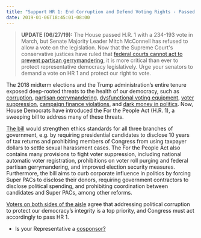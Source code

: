 ```yaml
---
title: "Support HR 1: End Corruption and Defend Voting Rights - Passed House, Needs Senate Vote"
date: 2019-01-06T18:45:01-08:00
---
```

>**UPDATE (06/27/19):** The House passed H.R. 1 with a 234-193 vote in March, but Senate Majority Leader Mitch McConnell has refused to allow a vote on the legislation. Now that the Supreme Court's conservative justices have ruled that [federal courts cannot act to prevent partisan gerrymandering](https://www.latimes.com/politics/la-na-pol-supreme-court-partisan-gerrymandering-republicans-20190627-story.html), it is more critical than ever to protect representative democracy legislatively. Urge your senators to demand a vote on HR 1 and protect our right to vote. 

The 2018 midterm elections and the Trump administration’s entire tenure exposed deep-rooted threats to the health of our democracy, such as [corruption](https://www.nytimes.com/2018/10/28/opinion/trump-administration-corruption-conflicts.html), [partisan gerrymandering](https://www.nytimes.com/interactive/2018/11/29/us/politics/north-carolina-gerrymandering.html), [dysfunctional voting equipment](https://www.wired.com/story/voting-machine-meltdowns-midterm-elections-2018/), [voter suppression](https://www.theguardian.com/us-news/2018/nov/10/georgia-election-recount-stacey-abrams-brian-kemp), [campaign finance violations](https://www.theatlantic.com/ideas/archive/2018/11/did-trumps-deal-ami-break-campaign-finance-laws/575569/), and [dark money in politics]( https://www.marketwatch.com/story/secret-political-spending-on-track-to-reach-1-billion-milestone-2018-11-20). Now, House Democrats have introduced the For the People Act (H.R. 1), a sweeping bill to address many of these threats. 

[The bill](https://www.vox.com/policy-and-politics/2018/11/30/18118158/house-democrats-anti-corruption-bill-hr-1-pelosi) would strengthen ethics standards for all three branches of government, e.g. by requiring presidential candidates to disclose 10 years of tax returns and prohibiting members of Congress from using taxpayer dollars to settle sexual harassment cases. The For the People Act also contains many provisions to fight voter suppression, including national automatic voter registration, prohibitions on voter roll purging and federal partisan gerrymandering, and improved election security measures. Furthermore, the bill aims to curb corporate influence in politics by forcing Super PACs to disclose their donors, requiring government contractors to disclose political spending, and prohibiting coordination between candidates and Super PACs, among other reforms. 

[Voters on both sides of the aisle](https://www.wsj.com/livecoverage/campaign-wire-2018-midterms/card/1537810213) agree that addressing political corruption to protect our democracy’s integrity is a top priority, and Congress must act accordingly to pass HR 1. 

- Is your Representative a [cosponsor?](https://www.congress.gov/bill/116th-congress/house-bill/1/cosponsors)
